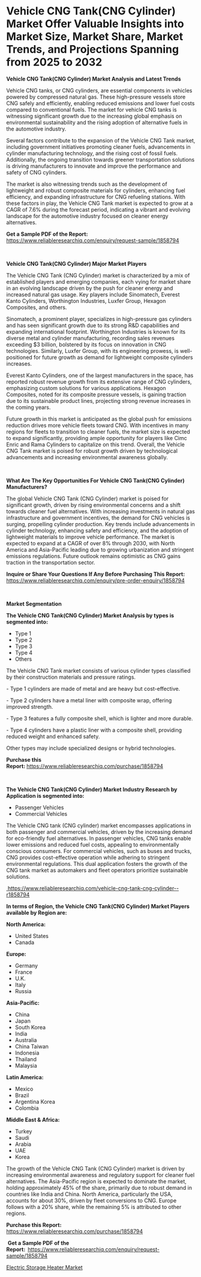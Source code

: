 <p><h1>Vehicle CNG Tank(CNG Cylinder) Market Offer Valuable Insights into Market Size, Market Share, Market Trends, and Projections Spanning from 2025 to 2032</h1></p><p><strong>Vehicle CNG Tank(CNG Cylinder) Market Analysis and Latest Trends</strong></p>
<p><p>Vehicle CNG tanks, or CNG cylinders, are essential components in vehicles powered by compressed natural gas. These high-pressure vessels store CNG safely and efficiently, enabling reduced emissions and lower fuel costs compared to conventional fuels. The market for vehicle CNG tanks is witnessing significant growth due to the increasing global emphasis on environmental sustainability and the rising adoption of alternative fuels in the automotive industry.</p><p>Several factors contribute to the expansion of the Vehicle CNG Tank market, including government initiatives promoting cleaner fuels, advancements in cylinder manufacturing technology, and the rising cost of fossil fuels. Additionally, the ongoing transition towards greener transportation solutions is driving manufacturers to innovate and improve the performance and safety of CNG cylinders.</p><p>The market is also witnessing trends such as the development of lightweight and robust composite materials for cylinders, enhancing fuel efficiency, and expanding infrastructure for CNG refueling stations. With these factors in play, the Vehicle CNG Tank market is expected to grow at a CAGR of 7.6% during the forecast period, indicating a vibrant and evolving landscape for the automotive industry focused on cleaner energy alternatives.</p></p>
<p><strong>Get a Sample PDF of the Report:&nbsp;</strong> <a href="https://www.reliableresearchiq.com/enquiry/request-sample/1858794?utm_campaign=2313&utm_medium=2&utm_source=Github&utm_content=ia&utm_term=28022025&utm_id=vehicle-cng-tankcng-cylinder">https://www.reliableresearchiq.com/enquiry/request-sample/1858794</a></p>
<p>&nbsp;</p>
<p><strong>Vehicle CNG Tank(CNG Cylinder) Major Market Players</strong></p>
<p><p>The Vehicle CNG Tank (CNG Cylinder) market is characterized by a mix of established players and emerging companies, each vying for market share in an evolving landscape driven by the push for cleaner energy and increased natural gas usage. Key players include Sinomatech, Everest Kanto Cylinders, Worthington Industries, Luxfer Group, Hexagon Composites, and others. </p><p>Sinomatech, a prominent player, specializes in high-pressure gas cylinders and has seen significant growth due to its strong R&D capabilities and expanding international footprint. Worthington Industries is known for its diverse metal and cylinder manufacturing, recording sales revenues exceeding $3 billion, bolstered by its focus on innovation in CNG technologies. Similarly, Luxfer Group, with its engineering prowess, is well-positioned for future growth as demand for lightweight composite cylinders increases.</p><p>Everest Kanto Cylinders, one of the largest manufacturers in the space, has reported robust revenue growth from its extensive range of CNG cylinders, emphasizing custom solutions for various applications. Hexagon Composites, noted for its composite pressure vessels, is gaining traction due to its sustainable product lines, projecting strong revenue increases in the coming years.</p><p>Future growth in this market is anticipated as the global push for emissions reduction drives more vehicle fleets toward CNG. With incentives in many regions for fleets to transition to cleaner fuels, the market size is expected to expand significantly, providing ample opportunity for players like Cimc Enric and Rama Cylinders to capitalize on this trend. Overall, the Vehicle CNG Tank market is poised for robust growth driven by technological advancements and increasing environmental awareness globally.</p></p>
<p>&nbsp;</p>
<p><strong>What Are The Key Opportunities For Vehicle CNG Tank(CNG Cylinder) Manufacturers?</strong></p>
<p><p>The global Vehicle CNG Tank (CNG Cylinder) market is poised for significant growth, driven by rising environmental concerns and a shift towards cleaner fuel alternatives. With increasing investments in natural gas infrastructure and government incentives, the demand for CNG vehicles is surging, propelling cylinder production. Key trends include advancements in cylinder technology, enhancing safety and efficiency, and the adoption of lightweight materials to improve vehicle performance. The market is expected to expand at a CAGR of over 8% through 2030, with North America and Asia-Pacific leading due to growing urbanization and stringent emissions regulations. Future outlook remains optimistic as CNG gains traction in the transportation sector.</p></p>
<p><strong>Inquire or Share Your Questions If Any Before Purchasing This Report:</strong> <a href="https://www.reliableresearchiq.com/enquiry/pre-order-enquiry/1858794?utm_campaign=2313&utm_medium=2&utm_source=Github&utm_content=ia&utm_term=28022025&utm_id=vehicle-cng-tankcng-cylinder">https://www.reliableresearchiq.com/enquiry/pre-order-enquiry/1858794</a></p>
<p>&nbsp;</p>
<p><strong>Market Segmentation</strong></p>
<p><strong>The Vehicle CNG Tank(CNG Cylinder) Market Analysis by types is segmented into:</strong></p>
<p><ul><li>Type 1</li><li>Type 2</li><li>Type 3</li><li>Type 4</li><li>Others</li></ul></p>
<p><p>The Vehicle CNG Tank market consists of various cylinder types classified by their construction materials and pressure ratings. </p><p>- Type 1 cylinders are made of metal and are heavy but cost-effective. </p><p>- Type 2 cylinders have a metal liner with composite wrap, offering improved strength. </p><p>- Type 3 features a fully composite shell, which is lighter and more durable. </p><p>- Type 4 cylinders have a plastic liner with a composite shell, providing reduced weight and enhanced safety. </p><p>Other types may include specialized designs or hybrid technologies.</p></p>
<p><strong>Purchase this Report:&nbsp;</strong><a href="https://www.reliableresearchiq.com/purchase/1858794?utm_campaign=2313&utm_medium=2&utm_source=Github&utm_content=ia&utm_term=28022025&utm_id=vehicle-cng-tankcng-cylinder">https://www.reliableresearchiq.com/purchase/1858794</a></p>
<p>&nbsp;</p>
<p><strong>The Vehicle CNG Tank(CNG Cylinder) Market Industry Research by Application is segmented into:</strong></p>
<p><ul><li>Passenger Vehicles</li><li>Commercial Vehicles</li></ul></p>
<p><p>The Vehicle CNG tank (CNG cylinder) market encompasses applications in both passenger and commercial vehicles, driven by the increasing demand for eco-friendly fuel alternatives. In passenger vehicles, CNG tanks enable lower emissions and reduced fuel costs, appealing to environmentally conscious consumers. For commercial vehicles, such as buses and trucks, CNG provides cost-effective operation while adhering to stringent environmental regulations. This dual application fosters the growth of the CNG tank market as automakers and fleet operators prioritize sustainable solutions.</p></p>
<p><a href="https://www.reliableresearchiq.com/vehicle-cng-tank-cng-cylinder--r1858794?utm_campaign=2313&utm_medium=2&utm_source=Github&utm_content=ia&utm_term=28022025&utm_id=vehicle-cng-tankcng-cylinder">&nbsp;https://www.reliableresearchiq.com/vehicle-cng-tank-cng-cylinder--r1858794</a></p>
<p><strong>In terms of Region, the Vehicle CNG Tank(CNG Cylinder) Market Players available by Region are:</strong></p>
<p>
    <p> <strong> North America: </strong>
        <ul>
            <li>United States</li>
            <li>Canada</li>
        </ul>
        </p> 
    <p> <strong> Europe: </strong>
        <ul>
            <li>Germany</li>
            <li>France</li>
            <li>U.K.</li>
            <li>Italy</li>
            <li>Russia</li>
        </ul>
        </p> 
    <p> <strong> Asia-Pacific: </strong>
        <ul>
            <li>China</li>
            <li>Japan</li>
            <li>South Korea</li>
            <li>India</li>
            <li>Australia</li>
            <li>China Taiwan</li>
            <li>Indonesia</li>
            <li>Thailand</li>
            <li>Malaysia</li>
        </ul>
        </p> 
    <p> <strong> Latin America: </strong>
        <ul>
            <li>Mexico</li>
            <li>Brazil</li>
            <li>Argentina Korea</li>
            <li>Colombia</li>
        </ul>
        </p> 
    <p> <strong> Middle East & Africa: </strong>
        <ul>
            <li>Turkey</li>
            <li>Saudi</li>
            <li>Arabia</li>
            <li>UAE</li>
            <li>Korea</li>
        </ul>
    </p>
    </p>
<p><p>The growth of the Vehicle CNG Tank (CNG Cylinder) market is driven by increasing environmental awareness and regulatory support for cleaner fuel alternatives. The Asia-Pacific region is expected to dominate the market, holding approximately 45% of the share, primarily due to robust demand in countries like India and China. North America, particularly the USA, accounts for about 30%, driven by fleet conversions to CNG. Europe follows with a 20% share, while the remaining 5% is attributed to other regions.</p></p>
<p><strong>Purchase this Report: </strong><a href="https://www.reliableresearchiq.com/purchase/1858794?utm_campaign=2313&utm_medium=2&utm_source=Github&utm_content=ia&utm_term=28022025&utm_id=vehicle-cng-tankcng-cylinder">https://www.reliableresearchiq.com/purchase/1858794</a></p>
<p>&nbsp;<strong>Get a Sample PDF of the Report:&nbsp;&nbsp;</strong><a href="https://www.reliableresearchiq.com/enquiry/request-sample/1858794?utm_campaign=2313&utm_medium=2&utm_source=Github&utm_content=ia&utm_term=28022025&utm_id=vehicle-cng-tankcng-cylinder">https://www.reliableresearchiq.com/enquiry/request-sample/1858794</a></p>
<p><strong></strong></p>
<p><p><a href="https://github.com/jolinolooman/Market-Research-Report-List-1/blob/main/electric-storage-heater-market.md?utm_campaign=2313&utm_medium=2&utm_source=Github&utm_content=ia&utm_term=28022025&utm_id=vehicle-cng-tankcng-cylinder">Electric Storage Heater Market</a></p></p>